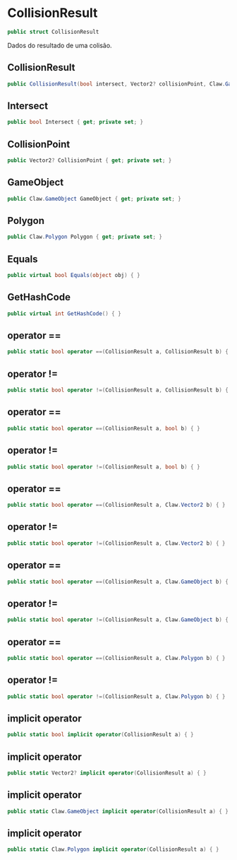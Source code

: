 # CollisionResult
```csharp
public struct CollisionResult
```
Dados do resultado de uma colisão.<br />
## CollisionResult
```csharp
public CollisionResult(bool intersect, Vector2? collisionPoint, Claw.GameObject gameObject, Claw.Polygon polygon) { }
```
## Intersect
```csharp
public bool Intersect { get; private set; } 
```
## CollisionPoint
```csharp
public Vector2? CollisionPoint { get; private set; } 
```
## GameObject
```csharp
public Claw.GameObject GameObject { get; private set; } 
```
## Polygon
```csharp
public Claw.Polygon Polygon { get; private set; } 
```
## Equals
```csharp
public virtual bool Equals(object obj) { }
```
## GetHashCode
```csharp
public virtual int GetHashCode() { }
```
## operator ==
```csharp
public static bool operator ==(CollisionResult a, CollisionResult b) { }
```
## operator !=
```csharp
public static bool operator !=(CollisionResult a, CollisionResult b) { }
```
## operator ==
```csharp
public static bool operator ==(CollisionResult a, bool b) { }
```
## operator !=
```csharp
public static bool operator !=(CollisionResult a, bool b) { }
```
## operator ==
```csharp
public static bool operator ==(CollisionResult a, Claw.Vector2 b) { }
```
## operator !=
```csharp
public static bool operator !=(CollisionResult a, Claw.Vector2 b) { }
```
## operator ==
```csharp
public static bool operator ==(CollisionResult a, Claw.GameObject b) { }
```
## operator !=
```csharp
public static bool operator !=(CollisionResult a, Claw.GameObject b) { }
```
## operator ==
```csharp
public static bool operator ==(CollisionResult a, Claw.Polygon b) { }
```
## operator !=
```csharp
public static bool operator !=(CollisionResult a, Claw.Polygon b) { }
```
## implicit operator
```csharp
public static bool implicit operator(CollisionResult a) { }
```
## implicit operator
```csharp
public static Vector2? implicit operator(CollisionResult a) { }
```
## implicit operator
```csharp
public static Claw.GameObject implicit operator(CollisionResult a) { }
```
## implicit operator
```csharp
public static Claw.Polygon implicit operator(CollisionResult a) { }
```
